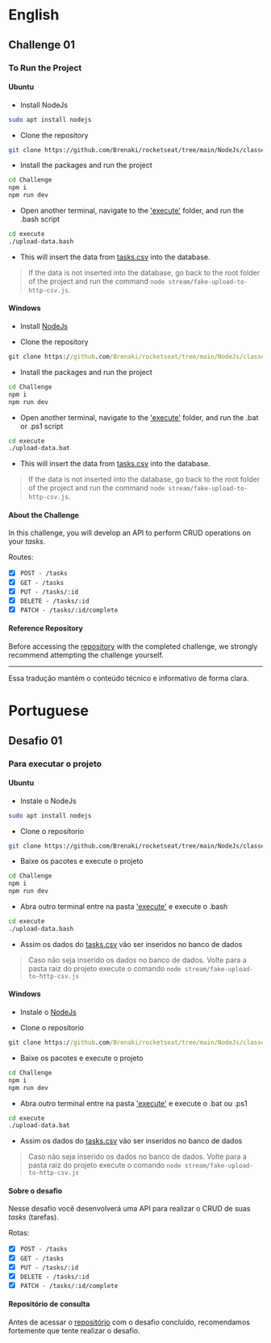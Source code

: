 # English

## Challenge 01

### To Run the Project

#### Ubuntu

- Install NodeJs
```bash
sudo apt install nodejs
```

- Clone the repository
```bash
git clone https://github.com/Brenaki/rocketseat/tree/main/NodeJs/classes/01-nodeFundaments/Challenge
```

- Install the packages and run the project
```bash
cd Challenge
npm i
npm run dev
```

- Open another terminal, navigate to the ['execute'](https://github.com/Brenaki/rocketseat/tree/main/NodeJs/classes/01-nodeFundaments/Challenge/execute) folder, and run the .bash script
```bash
cd execute
./upload-data.bash
```

- This will insert the data from [tasks.csv](https://github.com/Brenaki/rocketseat/blob/main/NodeJs/classes/01-nodeFundaments/Challenge/tasks.csv) into the database.

> If the data is not inserted into the database, go back to the root folder of the project and run the command `node stream/fake-upload-to-http-csv.js`.

#### Windows

- Install [NodeJs](https://nodejs.org/en/download/prebuilt-installer/current)

- Clone the repository
```cmd
git clone https://github.com/Brenaki/rocketseat/tree/main/NodeJs/classes/01-nodeFundaments/Challenge
```

- Install the packages and run the project
```cmd
cd Challenge
npm i
npm run dev
```

- Open another terminal, navigate to the ['execute'](https://github.com/Brenaki/rocketseat/tree/main/NodeJs/classes/01-nodeFundaments/Challenge/execute) folder, and run the .bat or .ps1 script
```cmd
cd execute
./upload-data.bat
```

- This will insert the data from [tasks.csv](https://github.com/Brenaki/rocketseat/blob/main/NodeJs/classes/01-nodeFundaments/Challenge/tasks.csv) into the database.

> If the data is not inserted into the database, go back to the root folder of the project and run the command `node stream/fake-upload-to-http-csv.js`.

#### About the Challenge

In this challenge, you will develop an API to perform CRUD operations on your *tasks*.

Routes:

- [X] `POST - /tasks`
- [X] `GET - /tasks`
- [X] `PUT - /tasks/:id`
- [X] `DELETE - /tasks/:id`
- [X] `PATCH - /tasks/:id/complete`

#### Reference Repository

Before accessing the [repository](https://github.com/rocketseat-education/ignite-nodejs-01-fundamentos-nodejs-challenge) with the completed challenge, we strongly recommend attempting the challenge yourself.

--- 

Essa tradução mantém o conteúdo técnico e informativo de forma clara.


# Portuguese

## Desafio 01

### Para executar o projeto

#### Ubuntu

- Instale o NodeJs
```bash
sudo apt install nodejs
```

- Clone o reposítorio
```bash
git clone https://github.com/Brenaki/rocketseat/tree/main/NodeJs/classes/01-nodeFundaments/Challenge
```

- Baixe os pacotes e execute o projeto
```bash
cd Challenge
npm i
npm run dev
```

- Abra outro terminal entre na pasta ['execute'](https://github.com/Brenaki/rocketseat/tree/main/NodeJs/classes/01-nodeFundaments/Challenge/execute) e execute o .bash
```bash
cd execute
./upload-data.bash
```

- Assim os dados do [tasks.csv](https://github.com/Brenaki/rocketseat/blob/main/NodeJs/classes/01-nodeFundaments/Challenge/tasks.csv) vão ser inseridos no banco de dados

> Caso não seja inserido os dados no banco de dados. Volte para a pasta raiz do projeto execute o comando `node stream/fake-upload-to-http-csv.js`

#### Windows

- Instale o [NodeJs](https://nodejs.org/en/download/prebuilt-installer/current)

- Clone o reposítorio
```cmd
git clone https://github.com/Brenaki/rocketseat/tree/main/NodeJs/classes/01-nodeFundaments/Challenge
```

- Baixe os pacotes e execute o projeto
```cmd
cd Challenge
npm i
npm run dev
```

- Abra outro terminal entre na pasta ['execute'](https://github.com/Brenaki/rocketseat/tree/main/NodeJs/classes/01-nodeFundaments/Challenge/execute) e execute o .bat ou .ps1
```cmd
cd execute
./upload-data.bat
```

- Assim os dados do [tasks.csv](https://github.com/Brenaki/rocketseat/blob/main/NodeJs/classes/01-nodeFundaments/Challenge/tasks.csv) vão ser inseridos no banco de dados

> Caso não seja inserido os dados no banco de dados. Volte para a pasta raiz do projeto execute o comando `node stream/fake-upload-to-http-csv.js`

#### Sobre o desafio

Nesse desafio você desenvolverá uma API para realizar o CRUD de suas *tasks* (tarefas).

Rotas:

- [X] `POST - /tasks`
- [X] `GET - /tasks`
- [X] `PUT - /tasks/:id`
- [X] `DELETE - /tasks/:id`
- [X] `PATCH - /tasks/:id/complete`

#### Repositório de consulta

Antes de acessar o [repositório](https://github.com/rocketseat-education/ignite-nodejs-01-fundamentos-nodejs-challenge) com o desafio concluído, recomendamos fortemente que tente realizar o desafio.
